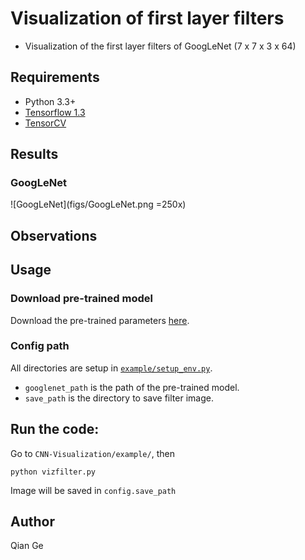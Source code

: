 # Visualization of first layer filters

- Visualization of the first layer filters of GoogLeNet (7 x 7 x 3 x 64)


## Requirements
- Python 3.3+
- [Tensorflow 1.3](https://www.tensorflow.org/)
- [TensorCV](https://github.com/conan7882/DeepVision-tensorflow) 



## Results
<!--- ### MNIST-->

### GoogLeNet


![GoogLeNet](figs/GoogLeNet.png =250x)



## Observations

## Usage
### Download pre-trained model
Download the pre-trained parameters [here](http://www.deeplearningmodel.net/).
### Config path
All directories are setup in [`example/setup_env.py`](../example/config_path.py).

- `googlenet_path` is the path of the pre-trained model.
- `save_path` is the directory to save filter image. 
       
## Run the code:

Go to `CNN-Visualization/example/`, then


```
python vizfilter.py
```	

Image will be saved in `config.save_path`  



## Author
Qian Ge


	
	





 
